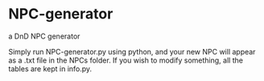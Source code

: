 # NPC-generator
a DnD NPC generator

Simply run NPC-generator.py using python, and your new NPC will appear as a .txt file in the NPCs folder.
If you wish to modify something, all the tables are kept in info.py.
